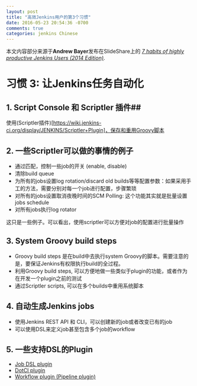 ```yaml
---
layout: post
title: "高效Jenkins用户的第3个习惯"
date: 2016-05-23 20:54:36 -0700
comments: true
categories: jenkins Chinese
---
```


本文内容部分来源于**Andrew Bayer**发布在SlideShare上的 [*7 habits of highly productive Jenkins Users (2014 Edition)*](http://www.slideshare.net/andrewbayer/seven-habits-of-highly-effective-jenkins-users-2014-edition).

# 习惯 3: 让Jenkins任务自动化 #

## 1. Script Console 和 Scriptler 插件##

使用(Scriptler插件)[https://wiki.jenkins-ci.org/display/JENKINS/Scriptler+Plugin]，保存和重用Groovy脚本

## 2. 一些Scriptler可以做的事情的例子

* 通过匹配，控制一些job的开关 (enable, disable)
* 清除build queue
* 为所有的jobs设置log rotation/discard old builds等等配置参数：如果采用手工的方法，需要分别对每一个job进行配置，步骤繁琐
* 对所有的jobs设置取消夜晚时间的SCM Polling: 这个功能其实就是批量设置jobs schedule
* 对所有jobs执行log rotator

这只是一些例子。可以看出，使用scriptler可以方便对job的配置进行批量操作

## 3. System Groovy build steps

* Groovy build steps 是在build中去执行system Groovy的脚本。需要注意的是，要保证Jenkins有权限执行build的全过程。
* 利用Groovy build steps, 可以方便地做一些类似于plugin的功能，或者作为在开发一个plugin之前的测试
* 通过Scriptler scripts, 可以在多个builds中重用系统脚本

## 4. 自动生成Jenkins jobs

* 使用Jenkins REST API 和 CLI，可以创建新的job或者改变已有的job
* 可以使用DSL来定义job甚至包含多个job的workflow

## 5. 一些支持DSL的Plugin

* [Job DSL plugin](https://wiki.jenkins-ci.org/display/JENKINS/Job+DSL+Plugin)
* [DotCI plugin](https://wiki.jenkins-ci.org/display/JENKINS/DotCi+Plugin)
* [Workflow plugin (Pipeline plugin)](https://wiki.jenkins-ci.org/display/JENKINS/Pipeline+Plugin)
